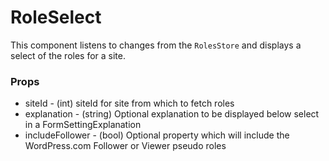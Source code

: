 RoleSelect
================

This component listens to changes from the `RolesStore` and displays a select of the roles for a site.

### Props
* siteId - (int) siteId for site from which to fetch roles
* explanation - (string) Optional explanation to be displayed below select in a FormSettingExplanation
* includeFollower - (bool) Optional property which will include the WordPress.com Follower or Viewer pseudo roles
